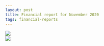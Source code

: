```yaml
---
layout: post
title: Financial report for November 2020
tags: financial-reports
---
```

<img src="{{site.url}}/images/reports/nov_2020.jpg" style="display: block; margin: auto;" />

<img src="{{site.url}}/images/reports/nov_2020_receipt.jpg" style="display: block; margin: auto;" />
